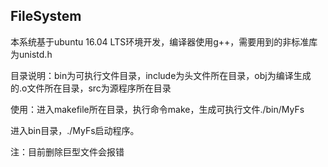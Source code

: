 ## FileSystem

本系统基于ubuntu 16.04 LTS环境开发，编译器使用g++，需要用到的非标准库为unistd.h

目录说明：bin为可执行文件目录，include为头文件所在目录，obj为编译生成的.o文件所在目录，src为源程序所在目录

使用：进入makefile所在目录，执行命令make，生成可执行文件./bin/MyFs

进入bin目录，./MyFs启动程序。

注：目前删除巨型文件会报错
